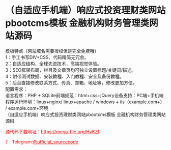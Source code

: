 # （自适应手机端）响应式投资理财类网站pbootcms模板 金融机构财务管理类网站源码

模板特点（网站域名需要授权但是完全免费哦）<br>1：手工书写DIV+CSS、代码精简无冗余。<br>2：自适应结构，全球先进技术，高端视觉体验。<br>3：SEO框架布局，栏目及文章页均可独立设置标题/关键词/描述。<br>4：附带测试数据、安装教程、入门教程、安全及备份教程。<br>5：后台直接修改联系方式、传真、邮箱、地址等，修改更加方便。<br>配置需求：<br>语言程序：PHP + SQLite前端规范：html+css+jQuery设备支持：PC端+手机端程序运行环境：linux+nginx/ linux+apache / windows + iis（example.com+） / example.com+环境<br>（自适应手机端）响应式投资理财类网站pbootcms模板 金融机构财务管理类网站源码<br>


<p style="color: red;">源代码下载地址：<a href="https://mega-file.org/HvKZI" style="color: red;">https://mega-file.org/HvKZI</a></p><p style="color: red;"><img src="https://cdn-icons-png.flaticon.com/512/2111/2111646.png" alt="Telegram Icon" style="width: 16px; vertical-align: middle; margin-right: 5px;">Telegram:<a href="https://t.me/official_sourcecode" style="color: red;">@official_sourcecode</a></p>
